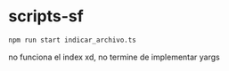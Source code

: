 # scripts-sf

```bash
npm run start indicar_archivo.ts
```

no funciona el index xd, no termine de implementar yargs